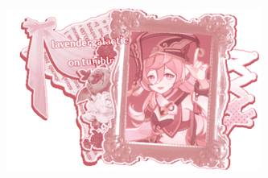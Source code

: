 ![tumblr_13](https://github.com/personlovely/personlovely/blob/21bf4c50dd77645849e581fc90f484f599899b4d/362e1357504ebacdc9c040471fcfa55c.gif  )

